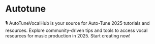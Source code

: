 # Autotune
🎙️ AutoTuneVocalHub is your source for Auto-Tune 2025 tutorials and resources. Explore community-driven tips and tools to access vocal resources for music production in 2025. Start creating now!
